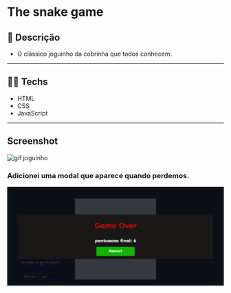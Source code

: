 # The snake game

## 📝 Descrição 
- O clássico joguinho da cobrinha que todos conhecem.

---

## 👩‍💻 Techs
- HTML
- CSS
- JavaScript 

---

## Screenshot
![gif joguinho](/img/snakegame.gif)

### Adicionei uma modal que aparece quando perdemos.
![game over](/img/gameover.png)
